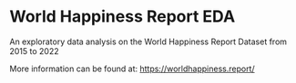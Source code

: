 # World Happiness Report EDA
An exploratory data analysis on the World Happiness Report Dataset from 2015 to 2022



More information can be found at: https://worldhappiness.report/
